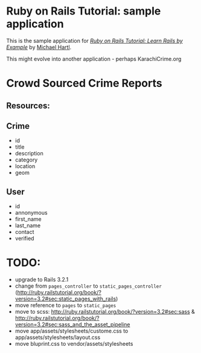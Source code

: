 # Ruby on Rails Tutorial: sample application

This is the sample application for [*Ruby on Rails Tutorial: Learn Rails by Example*](http://railstutorial.org/) by [Michael Hartl](http://michaelhartl.com/).

This might evolve into another application - perhaps KarachiCrime.org

# Crowd Sourced Crime Reports

## Resources:

## Crime

* id
* title
* description
* category
* location
* geom

## User

* id
* annonymous
* first_name
* last_name
* contact
* verified

# TODO:

* upgrade to Rails 3.2.1
* change from `pages_controller` to `static_pages_controller` (http://ruby.railstutorial.org/book/?version=3.2#sec:static_pages_with_rails)
* move reference to `pages` to `static_pages`
* move to scss: http://ruby.railstutorial.org/book/?version=3.2#sec:sass & http://ruby.railstutorial.org/book/?version=3.2#sec:sass_and_the_asset_pipeline
* move app/assets/stylesheets/custome.css to app/assets/stylesheets/layout.css 
* move bluprint.css to vendor/assets/stylesheets
